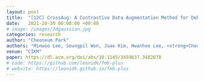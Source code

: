 ```yaml
---
layout: post
title:  "[12C] CrossAug: A Contrastive Data Augmentation Method for Debiasing Fact Verification Models"
date:   2021-10-30 00:00:00 +00:00
# image: /images/3dgaussian.jpg
categories: research
author: "Cheoneum Park"
authors: "Minwoo Lee, Seungpil Won, Juae Kim, Hwanhee Lee, <strong>Cheoneum Park</strong>, Kyomin Jung"
venue: "CIKM"
paper: https://dl.acm.org/doi/abs/10.1145/3459637.3482078
# code: https://github.com/leonidk/fmb-plus
# website: https://leonidk.github.io/fmb-plus
---
```

<!-- We show how shape reconstruction with 3D Gaussians can be expanded to include differentiable optical flow, colored mesh exports and more.  -->